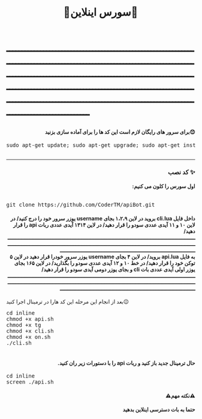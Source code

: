 <h1><p align="center"><stronge>🌟سورس اینلاین🌟</stronge>

<br>ــــــــــــــــــــــــــــــــــــــــــــــــــــــــــــــــــــــــــــــــــــــــــــــــــــــــــــــــــــــــــــــــــــــــــــــــــــــــــــــــــــــــــــــــــــــــــــــــــــــــــــــــــــــــــــــــــــــــــــــــــــــــــــــــــــــــــــــــــــــــــــــــــــــــــــــــــــــــــــــــــــــــــــ<br>

<h4 dir="rtl"> 😊برای سرور های رایگان لازم است این کد ها را برای آماده سازی بزنید
</h4>
<pre>
<span>sudo apt-get update; sudo apt-get upgrade; sudo apt-get install tmux; sudo apt-get install luarocks; sudo apt-get install screen; sudo apt-get install libreadline-dev libconfig-dev libssl-dev lua5.2 liblua5.2-dev lua-socket lua-sec lua-expat libevent-dev make unzip git redis-server autoconf g++ libjansson-dev libpython-dev expat libexpat1-dev; sudo apt-get update; sudo apt-get install; sudo apt-get install upstart-sysv;
</span>
</pre>
<hr>
<h3 align="right"> <strong> کد نصب</strong> ✨
<h4 dir="rtl">اول سورس را کلون می کنیم:
<br></h4>
<h6 dir="rtl"></h6>
<pre>
<span>git clone https://github.com/CoderTM/apiBot.git</span>
</pre>
<h4 dir="rtl">داخل فایل cli.lua بروید
در لاین ۱،۲،۹ بجای username یوزر سرور خود را درج کنید/
در لاین ۱۰ و ۱۱ آیدی عددی سودو را قرار دهید/
در لاین ۱۳۱۴ آیدی عددی ربات api را قرار دهید/
<br>ــــــــــــــــــــــــــــــــــــــــــــــــــــــــــــــــــــــــــــــــــــــــــــــــــــــــــــــــــــــــــــــــــــــــــــــــــــــــــــــــــــــــــــــــــــــــــــــــــــــــــــــــــــــــــــــــــــــــــــــــــــــــــــــــــــــــــــــــــــــــــــــــــــــــــــــــــــــــــــــــــــــــــــ<br>
 به فایل api.lua بروید/
در لاین ۴ بجای  username یوزر سرور خودرا قرار دهید
در لاین ۵ توکن  خود را قرار دهید/ 
در خط ۱۰ و ۱۲ آیدی عددی سودو را بگذارید/
در لاین ۱۶۵ بجای یوزر اولی آیدی عددی بات cli و بجای یوزر دومی آیدی سودو را قرار دهید/
<br>ــــــــــــــــــــــــــــــــــــــــــــــــــــــــــــــــــــــــــــــــــــــــــــــــــــــــــــــــــــــــــــــــــــــــــــــــــــــــــــــــــــــــــــــــــــــــــــــــــــــــــــــــــــــــــــــــــــــــــــــــــــــــــــــــــــــــــــــــــــــــــــــــــــــــــــــــــــــــــــــــــــــــــــ<br>
</h4>بعد از انجام این مرحله این کد هارا در ترمینال اجرا کنید😉
<pre>
<span>cd inline</span>
<span>chmod +x api.sh</span>
<span>chmod +x tg</span>
<span>chmod +x cli.sh</span>
<span>chmod +x on.sh</span>
<span>./cli.sh</span>
</pre>
<h4 dir="rtl">
<br>حال ترمینال جدید باز کنید و ربات api را با دستورات زیر ران کنید.</h4>
<pre>
<span>cd inline</span>
<span>screen ./api.sh</span>
</pre>
<h4 dir="rtl">⚠️نکته مهم⚠️
<h4 dir="rtl">حتما به بات دسترسی اینلاین بدهید







